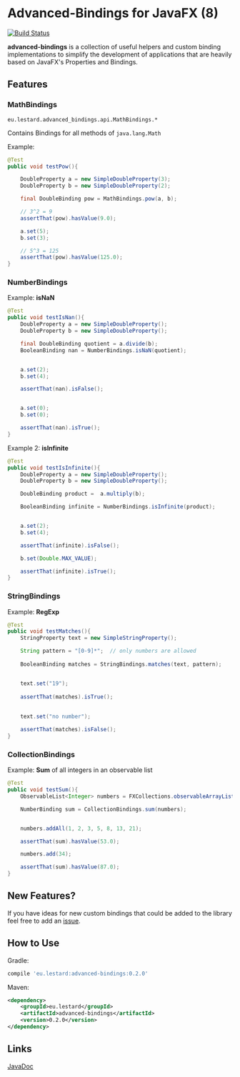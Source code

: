 # Advanced-Bindings for JavaFX (8)

[![Build Status](https://travis-ci.org/lestard/advanced-bindings.svg?branch=master)](https://travis-ci.org/lestard/advanced-bindings)


**advanced-bindings** is a collection of useful helpers and custom binding implementations to simplify the 
development of applications that are heavily based on JavaFX's Properties
and Bindings. 

## Features

### MathBindings
`eu.lestard.advanced_bindings.api.MathBindings.*`

Contains Bindings for all methods of `java.lang.Math`

Example:

```java
@Test
public void testPow(){

    DoubleProperty a = new SimpleDoubleProperty(3);
    DoubleProperty b = new SimpleDoubleProperty(2);

    final DoubleBinding pow = MathBindings.pow(a, b);

    // 3^2 = 9
    assertThat(pow).hasValue(9.0);

    a.set(5);
    b.set(3);

    // 5^3 = 125
    assertThat(pow).hasValue(125.0);
}
```

### NumberBindings

Example: **isNaN**

```java
@Test
public void testIsNan(){
    DoubleProperty a = new SimpleDoubleProperty();
    DoubleProperty b = new SimpleDoubleProperty();

    final DoubleBinding quotient = a.divide(b);
    BooleanBinding nan = NumberBindings.isNaN(quotient);


    a.set(2);
    b.set(4);

    assertThat(nan).isFalse();


    a.set(0);
    b.set(0);

    assertThat(nan).isTrue();
}

```

Example 2: **isInfinite**
```java
@Test
public void testIsInfinite(){
    DoubleProperty a = new SimpleDoubleProperty();
    DoubleProperty b = new SimpleDoubleProperty();

    DoubleBinding product =  a.multiply(b);

    BooleanBinding infinite = NumberBindings.isInfinite(product);


    a.set(2);
    b.set(4);

    assertThat(infinite).isFalse();

    b.set(Double.MAX_VALUE);

    assertThat(infinite).isTrue();
}

```



### StringBindings

Example: **RegExp**

```java
@Test
public void testMatches(){
    StringProperty text = new SimpleStringProperty();

    String pattern = "[0-9]*";  // only numbers are allowed
    
    BooleanBinding matches = StringBindings.matches(text, pattern);


    text.set("19");
    
    assertThat(matches).isTrue();
    
    
    text.set("no number");

    assertThat(matches).isFalse();
}

```


### CollectionBindings

Example: **Sum** of all integers in an observable list

```java
@Test
public void testSum(){
    ObservableList<Integer> numbers = FXCollections.observableArrayList();

    NumberBinding sum = CollectionBindings.sum(numbers);


    numbers.addAll(1, 2, 3, 5, 8, 13, 21);

    assertThat(sum).hasValue(53.0);

    numbers.add(34);

    assertThat(sum).hasValue(87.0);
}

```


## New Features?

If you have ideas for new custom bindings that could be added to the library feel free to add an [issue](../../issues). 

## How to Use

Gradle: 
```groovy
compile 'eu.lestard:advanced-bindings:0.2.0'
```

Maven:
```xml
<dependency>
    <groupId>eu.lestard</groupId>
    <artifactId>advanced-bindings</artifactId>
    <version>0.2.0</version>
</dependency>
```



## Links

[JavaDoc](https://lestard.github.io/advanced-bindings/javadoc/0.2.0/)
